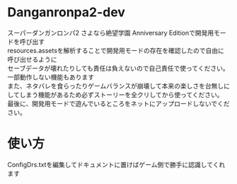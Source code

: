# Danganronpa2-dev
スーパーダンガンロンパ2 さよなら絶望学園 Anniversary Editionで開発用モードを呼び出す<br>
resources.assetsを解析することで開発用モードの存在を確認したので自由に呼び出せるように<br>
セーブデータが壊れたりしても責任は負えないので自己責任で使ってください。一部動作しない機能もあります<br>
また、ネタバレを食らったりゲームバランスが崩壊して本来の楽しさを台無しにしてしまう機能があるため必ずストーリーを全クリしてから使ってください。<br>
最後に、開発用モードで遊んでいるところをネットにアップロードしないでください。<br>
# 使い方
ConfigDrs.txtを編集してドキュメントに置けばゲーム側で勝手に認識してくれます
